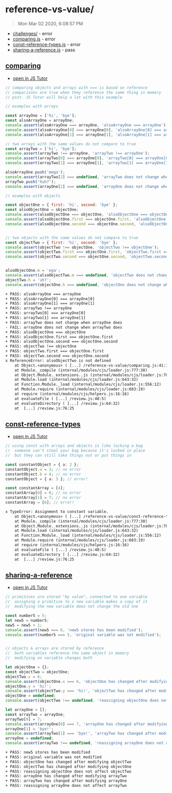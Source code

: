 # reference-vs-value/

> Mon Mar 02 2020, 6:08:57 PM

* [challenges/](./challenges/) - error
* [comparing.js](#comparing) - error
* [const-reference-types.js](#const-reference-types) - error
* [sharing-a-reference.js](#sharing-a-reference) - pass

## [comparing](./comparing.js)

* [open in JS Tutor](http://www.pythontutor.com/live.html#code=%2F%2F%20comparing%20objects%20and%20arrays%20with%20%3D%3D%3D%20is%20based%20on%20reference%0A%2F%2F%20comparisons%20are%20true%20when%20they%20reference%20the%20same%20thing%20in%20memory%0A%2F%2F%20psst.%20JS%20Tutor%20will%20help%20a%20lot%20with%20this%20example%0A%0A%2F%2F%20examples%20with%20arrays%0A%0Aconst%20arrayOne%20%3D%20%5B'hi'%2C%20'bye'%5D%3B%0Aconst%20alsoArrayOne%20%3D%20arrayOne%3B%0Aconsole.assert%28alsoArrayOne%20%3D%3D%3D%20arrayOne%2C%20'alsoArrayOne%20%3D%3D%3D%20arrayOne'%29%3B%0Aconsole.assert%28alsoArrayOne%5B0%5D%20%3D%3D%3D%20arrayOne%5B0%5D%2C%20'alsoArrayOne%5B0%5D%20%3D%3D%3D%20arrayOne%5B0%5D'%29%3B%0Aconsole.assert%28alsoArrayOne%5B1%5D%20%3D%3D%3D%20arrayOne%5B1%5D%2C%20'alsoArrayOne%5B1%5D%20%3D%3D%3D%20arrayOne%5B1%5D'%29%3B%0A%0A%2F%2F%20two%20arrays%20with%20the%20same%20values%20do%20not%20compare%20to%20true%0Aconst%20arrayTwo%20%3D%20%5B'hi'%2C%20'bye'%5D%3B%0Aconsole.assert%28arrayTwo%20!%3D%3D%20arrayOne%2C%20'arrayTwo%20!%3D%3D%20arrayOne'%29%3B%0Aconsole.assert%28arrayTwo%5B0%5D%20%3D%3D%3D%20arrayOne%5B0%5D%2C%20'arrayTwo%5B0%5D%20%3D%3D%3D%20arrayOne%5B0%5D'%29%3B%0Aconsole.assert%28arrayTwo%5B1%5D%20%3D%3D%3D%20arrayOne%5B1%5D%2C%20'arrayTwo%5B1%5D%20%3D%3D%3D%20arrayOne%5B1%5D'%29%3B%0A%0AalsoArrayOne.push%28'mega'%29%3B%0Aconsole.assert%28arrayTwo%5B2%5D%20%3D%3D%3D%20undefined%2C%20'arrayTwo%20does%20not%20change%20when%20arrayOne%20does'%29%3B%0AarrayTwo.push%28'huh%3F'%29%3B%0Aconsole.assert%28arrayOne%5B2%5D%20%3D%3D%3D%20undefined%2C%20'arrayOne%20does%20not%20change%20when%20arrayTwo%20does'%29%3B%0A%0A%2F%2F%20examples%20with%20objects%0A%0Aconst%20objectOne%20%3D%20%7B%20first%3A%20'hi'%2C%20second%3A%20'bye'%20%7D%3B%0Aconst%20alsoObjectOne%20%3D%20objectOne%3B%0Aconsole.assert%28alsoObjectOne%20%3D%3D%3D%20objectOne%2C%20'alsoObjectOne%20%3D%3D%3D%20objectOne'%29%3B%0Aconsole.assert%28alsoObjectOne.first%20%3D%3D%3D%20objectOne.first%2C%20'alsoObjectOne.first%20%3D%3D%3D%20objectOne.first'%29%3B%0Aconsole.assert%28alsoObjectOne.second%20%3D%3D%3D%20objectOne.second%2C%20'alsoObjectOne.second%20%3D%3D%3D%20objectOne.second'%29%3B%0A%0A%0A%2F%2F%20two%20objects%20with%20the%20same%20values%20do%20not%20compare%20to%20true%0Aconst%20objectTwo%20%3D%20%7B%20first%3A%20'hi'%2C%20second%3A%20'bye'%20%7D%3B%0Aconsole.assert%28objectTwo%20!%3D%3D%20objectOne%2C%20'objectTwo%20!%3D%3D%20objectOne'%29%3B%0Aconsole.assert%28objectTwo.first%20%3D%3D%3D%20objectOne.first%2C%20'objectTwo.first%20%3D%3D%3D%20objectOne.first'%29%3B%0Aconsole.assert%28objectTwo.second%20%3D%3D%3D%20objectOne.second%2C%20'objectTwo.second%20%3D%3D%3D%20objectOne.second'%29%3B%0A%0A%0AalsoObjectOne.m%20%3D%20'ega'%3B%0Aconsole.assert%28alsoObjectTwo.m%20%3D%3D%3D%20undefined%2C%20'objectTwo%20does%20not%20change%20when%20objectOne%20does'%29%3B%0AobjectTwo.h%20%3D%20'uh%3F'%3B%0Aconsole.assert%28objectOne.h%20%3D%3D%3D%20undefined%2C%20'objectOne%20does%20not%20change%20when%20objectTwo%20does'%29%3B%0A&cumulative=false&curInstr=2&heapPrimitives=nevernest&mode=display&origin=opt-live.js&py=js&rawInputLstJSON=%5B%5D&textReferences=false)

```js
// comparing objects and arrays with === is based on reference
// comparisons are true when they reference the same thing in memory
// psst. JS Tutor will help a lot with this example

// examples with arrays

const arrayOne = ['hi', 'bye'];
const alsoArrayOne = arrayOne;
console.assert(alsoArrayOne === arrayOne, 'alsoArrayOne === arrayOne');
console.assert(alsoArrayOne[0] === arrayOne[0], 'alsoArrayOne[0] === arrayOne[0]');
console.assert(alsoArrayOne[1] === arrayOne[1], 'alsoArrayOne[1] === arrayOne[1]');

// two arrays with the same values do not compare to true
const arrayTwo = ['hi', 'bye'];
console.assert(arrayTwo !== arrayOne, 'arrayTwo !== arrayOne');
console.assert(arrayTwo[0] === arrayOne[0], 'arrayTwo[0] === arrayOne[0]');
console.assert(arrayTwo[1] === arrayOne[1], 'arrayTwo[1] === arrayOne[1]');

alsoArrayOne.push('mega');
console.assert(arrayTwo[2] === undefined, 'arrayTwo does not change when arrayOne does');
arrayTwo.push('huh?');
console.assert(arrayOne[2] === undefined, 'arrayOne does not change when arrayTwo does');

// examples with objects

const objectOne = { first: 'hi', second: 'bye' };
const alsoObjectOne = objectOne;
console.assert(alsoObjectOne === objectOne, 'alsoObjectOne === objectOne');
console.assert(alsoObjectOne.first === objectOne.first, 'alsoObjectOne.first === objectOne.first');
console.assert(alsoObjectOne.second === objectOne.second, 'alsoObjectOne.second === objectOne.second');


// two objects with the same values do not compare to true
const objectTwo = { first: 'hi', second: 'bye' };
console.assert(objectTwo !== objectOne, 'objectTwo !== objectOne');
console.assert(objectTwo.first === objectOne.first, 'objectTwo.first === objectOne.first');
console.assert(objectTwo.second === objectOne.second, 'objectTwo.second === objectOne.second');


alsoObjectOne.m = 'ega';
console.assert(alsoObjectTwo.m === undefined, 'objectTwo does not change when objectOne does');
objectTwo.h = 'uh?';
console.assert(objectOne.h === undefined, 'objectOne does not change when objectTwo does');
```

```txt
+ PASS: alsoArrayOne === arrayOne
+ PASS: alsoArrayOne[0] === arrayOne[0]
+ PASS: alsoArrayOne[1] === arrayOne[1]
+ PASS: arrayTwo !== arrayOne
+ PASS: arrayTwo[0] === arrayOne[0]
+ PASS: arrayTwo[1] === arrayOne[1]
+ PASS: arrayTwo does not change when arrayOne does
- FAIL: arrayOne does not change when arrayTwo does
+ PASS: alsoObjectOne === objectOne
+ PASS: alsoObjectOne.first === objectOne.first
+ PASS: alsoObjectOne.second === objectOne.second
+ PASS: objectTwo !== objectOne
+ PASS: objectTwo.first === objectOne.first
+ PASS: objectTwo.second === objectOne.second
x ReferenceError: alsoObjectTwo is not defined
    at Object.<anonymous> ( [...] /reference-vs-value/comparing.js:41:16)
    at Module._compile (internal/modules/cjs/loader.js:777:30)
    at Object.Module._extensions..js (internal/modules/cjs/loader.js:788:10)
    at Module.load (internal/modules/cjs/loader.js:643:32)
    at Function.Module._load (internal/modules/cjs/loader.js:556:12)
    at Module.require (internal/modules/cjs/loader.js:683:19)
    at require (internal/modules/cjs/helpers.js:16:16)
    at evaluateFile ( [...] /review.js:48:5)
    at evaluateDirectory ( [...] /review.js:64:32)
    at  [...] /review.js:76:25
```

## [const-reference-types](./const-reference-types.js)

* [open in JS Tutor](http://www.pythontutor.com/live.html#code=%2F%2F%20using%20const%20with%20arrays%20and%20objects%20is%20like%20locking%20a%20bag%0A%2F%2F%20%20someone%20can't%20steal%20your%20bag%20because%20it's%20locked%20in%20place%0A%2F%2F%20%20but%20they%20can%20still%20take%20things%20out%20or%20put%20things%20in%0A%0Aconst%20constantObject%20%3D%20%7B%20a%3A%202%20%7D%3B%0AconstantObject.a%20%3D%203%3B%20%2F%2F%20no%20error%0AconstantObject.b%20%3D%204%3B%20%2F%2F%20no%20error%0AconstantObject%20%3D%20%7B%20a%3A%203%20%7D%3B%20%2F%2F%20error!%0A%0Aconst%20constantArray%20%3D%20%5B4%5D%3B%0AconstantArray%5B0%5D%20%3D%206%3B%20%2F%2F%20no%20error%0AconstantArray%5B1%5D%20%3D%207%3B%20%2F%2F%20no%20error%0AconstantArray%20%3D%20%5B6%5D%3B%20%2F%2F%20error!%0A&cumulative=false&curInstr=2&heapPrimitives=nevernest&mode=display&origin=opt-live.js&py=js&rawInputLstJSON=%5B%5D&textReferences=false)

```js
// using const with arrays and objects is like locking a bag
//  someone can't steal your bag because it's locked in place
//  but they can still take things out or put things in

const constantObject = { a: 2 };
constantObject.a = 3; // no error
constantObject.b = 4; // no error
constantObject = { a: 3 }; // error!

const constantArray = [4];
constantArray[0] = 6; // no error
constantArray[1] = 7; // no error
constantArray = [6]; // error!
```

```txt
x TypeError: Assignment to constant variable.
    at Object.<anonymous> ( [...] /reference-vs-value/const-reference-types.js:8:16)
    at Module._compile (internal/modules/cjs/loader.js:777:30)
    at Object.Module._extensions..js (internal/modules/cjs/loader.js:788:10)
    at Module.load (internal/modules/cjs/loader.js:643:32)
    at Function.Module._load (internal/modules/cjs/loader.js:556:12)
    at Module.require (internal/modules/cjs/loader.js:683:19)
    at require (internal/modules/cjs/helpers.js:16:16)
    at evaluateFile ( [...] /review.js:48:5)
    at evaluateDirectory ( [...] /review.js:64:32)
    at  [...] /review.js:76:25
```

## [sharing-a-reference](./sharing-a-reference.js)

* [open in JS Tutor](http://www.pythontutor.com/live.html#code=%2F%2F%20primitives%20are%20stored%20%22by%20value%22%2C%20connected%20to%20one%20variable%0A%2F%2F%20%20assigning%20a%20primitive%20to%20a%20new%20variable%20makes%20a%20copy%20of%20it%0A%2F%2F%20%20modifying%20the%20new%20variable%20does%20not%20change%20the%20old%20one%0A%0Aconst%20number5%20%3D%205%3B%0Alet%20new5%20%3D%20number5%3B%0Anew5%20%3D%20new5%20%2B%201%3B%0Aconsole.assert%28new5%20%3D%3D%3D%206%2C%20'new5%20stores%20has%20been%20modified'%29%3B%0Aconsole.assert%28number5%20%3D%3D%3D%205%2C%20'original%20variable%20was%20not%20modified'%29%3B%0A%0A%0A%2F%2F%20objects%20%26%20arrays%20are%20stored%20by%20reference%0A%2F%2F%20%20both%20variables%20reference%20the%20same%20object%20in%20memory%0A%2F%2F%20%20modifying%20on%20variable%20changes%20both%0A%0Alet%20objectOne%20%3D%20%7B%7D%3B%0Aconst%20objectTwo%20%3D%20objectOne%3B%0AobjectTwo.x%20%3D%206%3B%0Aconsole.assert%28objectOne.x%20%3D%3D%3D%206%2C%20'objectOne%20has%20changed%20after%20modifying%20objectTwo'%29%3B%0AobjectOne.y%20%3D%20'hi!'%3B%0Aconsole.assert%28objectTwo.y%20%3D%3D%3D%20'hi!'%2C%20'objectTwo%20has%20changed%20after%20modifying%20objectOne'%29%3B%0AobjectOne%20%3D%20undefined%3B%0Aconsole.assert%28objectTwo%20!%3D%3D%20undefined%2C%20'reassigning%20objectOne%20does%20not%20affect%20objectTwo'%29%3B%0A%0Alet%20arrayOne%20%3D%20%5B%5D%3B%0Aconst%20arrayTwo%20%3D%20arrayOne%3B%0AarrayTwo%5B0%5D%20%3D%207%3B%0Aconsole.assert%28arrayOne%5B0%5D%20%3D%3D%3D%207%2C%20'arrayOne%20has%20changed%20after%20modifying%20arrayTwo'%29%3B%0AarrayOne%5B1%5D%20%3D%20'bye!'%3B%0Aconsole.assert%28arrayTwo%5B1%5D%20%3D%3D%3D%20'bye!'%2C%20'arrayTwo%20has%20changed%20after%20modifying%20arrayOne'%29%3B%0AarrayOne%20%3D%20undefined%3B%0Aconsole.assert%28arrayTwo%20!%3D%3D%20undefined%2C%20'reassigning%20arrayOne%20does%20not%20affect%20arrayTwo'%29%3B%0A%0A%0A&cumulative=false&curInstr=2&heapPrimitives=nevernest&mode=display&origin=opt-live.js&py=js&rawInputLstJSON=%5B%5D&textReferences=false)

```js
// primitives are stored "by value", connected to one variable
//  assigning a primitive to a new variable makes a copy of it
//  modifying the new variable does not change the old one

const number5 = 5;
let new5 = number5;
new5 = new5 + 1;
console.assert(new5 === 6, 'new5 stores has been modified');
console.assert(number5 === 5, 'original variable was not modified');


// objects & arrays are stored by reference
//  both variables reference the same object in memory
//  modifying on variable changes both

let objectOne = {};
const objectTwo = objectOne;
objectTwo.x = 6;
console.assert(objectOne.x === 6, 'objectOne has changed after modifying objectTwo');
objectOne.y = 'hi!';
console.assert(objectTwo.y === 'hi!', 'objectTwo has changed after modifying objectOne');
objectOne = undefined;
console.assert(objectTwo !== undefined, 'reassigning objectOne does not affect objectTwo');

let arrayOne = [];
const arrayTwo = arrayOne;
arrayTwo[0] = 7;
console.assert(arrayOne[0] === 7, 'arrayOne has changed after modifying arrayTwo');
arrayOne[1] = 'bye!';
console.assert(arrayTwo[1] === 'bye!', 'arrayTwo has changed after modifying arrayOne');
arrayOne = undefined;
console.assert(arrayTwo !== undefined, 'reassigning arrayOne does not affect arrayTwo');


```

```txt
+ PASS: new5 stores has been modified
+ PASS: original variable was not modified
+ PASS: objectOne has changed after modifying objectTwo
+ PASS: objectTwo has changed after modifying objectOne
+ PASS: reassigning objectOne does not affect objectTwo
+ PASS: arrayOne has changed after modifying arrayTwo
+ PASS: arrayTwo has changed after modifying arrayOne
+ PASS: reassigning arrayOne does not affect arrayTwo
```

